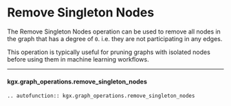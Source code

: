 # Remove Singleton Nodes

The Remove Singleton Nodes operation can be used to remove all nodes in the graph that
has a degree of `0`. i.e. they are not participating in any edges.

This operation is typically useful for pruning graphs with isolated nodes before
using them in machine learning workflows.


---

#### kgx.graph_operations.remove_singleton_nodes

```eval_rst
.. autofunction:: kgx.graph_operations.remove_singleton_nodes
```
